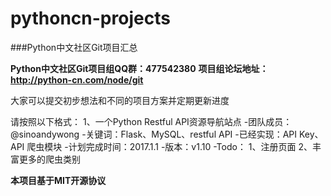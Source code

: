 # pythoncn-projects
###Python中文社区Git项目汇总

**Python中文社区Git项目组QQ群：477542380**
**项目组论坛地址：http://python-cn.com/node/git**

大家可以提交初步想法和不同的项目方案并定期更新进度

请按照以下格式：
1、一个Python Restful API资源导航站点
 -团队成员：@sinoandywong
 -关键词：Flask、MySQL、restful API
 -已经实现：API Key、API 爬虫模块
 -计划完成时间：2017.1.1
 -版本：v1.10
 -Todo：
     1、注册页面
     2、丰富更多的爬虫类别

**本项目基于MIT开源协议**

